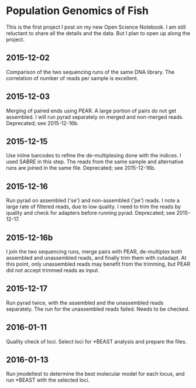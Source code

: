 Population Genomics of Fish
===========================

This is the first project I post on my new Open Science Notebook. I am
still reluctant to share all the details and the data. But I plan to 
open up along the project.

2015-12-02
----------
Comparison of the two sequencing runs of the same DNA library. The 
correlation of number of reads per sample is excellent.

2015-12-03
----------
Merging of paired ends using PEAR. A large portion of pairs do not
get assembled. I will run pyrad separately on merged and non-merged
reads. Deprecated; see 2015-12-16b.

2015-12-15
----------
Use inline barcodes to refine the de-multiplexing done with the indices.
I used SABRE in this step. The reads from the same sample and alternative
runs are joined in the same file. Deprecated; see 2015-12-16b.

2015-12-16
----------
Run pyrad on assembled ('se') and non-assembled ('pe') reads. I note
a large rate of filtered reads, due to low quality. I need to trim the
reads by quality and check for adapters before running pyrad. Deprecated;
see 2015-12-17.

2015-12-16b
-----------
I join the two sequencing runs, merge pairs with PEAR, de-multiplex
both assembled and unassembled reads, and finally trim them with
cutadapt. At this point, only unassembled reads may benefit from the
trimming, but PEAR did not accept trimmed reads as input.

2015-12-17
----------
Run pyrad twice, with the assembled and the unassembled reads separately.
The run for the unassembled reads failed. Needs to be checked.

2016-01-11
----------
Quality check of loci. Select loci for *BEAST analysis and prepare the files.

2016-01-13
----------
Run jmodeltest to determine the best molecular model for each locus, and run
*BEAST with the selected loci.

